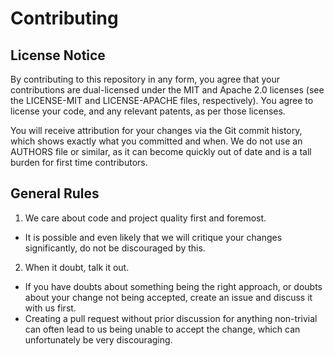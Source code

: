 # Contributing

## License Notice

By contributing to this repository in any form, you agree that your
contributions are dual-licensed under the MIT and Apache 2.0 licenses (see the
LICENSE-MIT and LICENSE-APACHE files, respectively). You agree to license your
code, and any relevant patents, as per those licenses.

You will receive attribution for your changes via the Git commit history, which
shows exactly what you committed and when. We do not use an AUTHORS file or
similar, as it can become quickly out of date and is a tall burden for first
time contributors.

## General Rules

1. We care about code and project quality first and foremost.
  - It is possible and even likely that we will critique your changes
    significantly, do not be discouraged by this.

2. When it doubt, talk it out.
  - If you have doubts about something being the right approach, or doubts
    about your change not being accepted, create an issue and discuss it
    with us first.
  - Creating a pull request without prior discussion for anything non-trivial
    can often lead to us being unable to accept the change, which can
    unfortunately be very discouraging.

